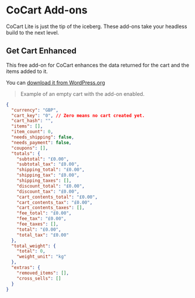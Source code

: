 # CoCart Add-ons #

CoCart Lite is just the tip of the iceberg. These add-ons take your headless build to the next level.

## Get Cart Enhanced ##

This free add-on for CoCart enhances the data returned for the cart and the items added to it.

You can [download it from WordPress.org](https://wordpress.org/plugins/cocart-get-cart-enhanced/)

> Example of an empty cart with the add-on enabled.

```json
{
  "currency": "GBP",
  "cart_key": "0", // Zero means no cart created yet.
  "cart_hash": "",
  "items": [],
  "item_count": 0,
  "needs_shipping": false,
  "needs_payment": false,
  "coupons": [],
  "totals": {
    "subtotal": "£0.00",
    "subtotal_tax": "£0.00",
    "shipping_total": "£0.00",
    "shipping_tax": "£0.00",
    "shipping_taxes": [],
    "discount_total": "£0.00",
    "discount_tax": "£0.00",
    "cart_contents_total": "£0.00",
    "cart_contents_tax": "£0.00",
    "cart_contents_taxes": [],
    "fee_total": "£0.00",
    "fee_tax": "£0.00",
    "fee_taxes": [],
    "total": "£0.00",
    "total_tax": "£0.00"
  },
  "total_weight": {
    "total": 0,
    "weight_unit": "kg"
  },
  "extras": {
    "removed_items": [],
    "cross_sells": []
  }
}
```
